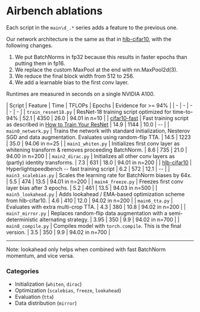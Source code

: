 # Airbench ablations

Each script in the `main\d_.*` series adds a feature to the previous one.

Our network architecture is the same as that in [hlb-cifar10](https://github.com/tysam-code/hlb-CIFAR10), with the following changes.
1. We put BatchNorms in fp32 because this results in faster epochs than putting them in fp16.
2. We replace the custom MaxPool at the end with nn.MaxPool2d(3).
3. We reduce the final block width from 512 to 256.
4. We add a learnable bias to the first conv layer.

Runtimes are measured in seconds on a single NVIDIA A100.

| Script | Feature | Time | TFLOPs | Epochs | Evidence for >= 94% |
| - | - | - | - | - |
| `train_resnet18.py` | ResNet-18 training script optimized for time-to-94% | 52.1  | 4350 | 26.0 | 94.01 in n=10 |
| [cifar10-fast](https://github.com/davidcpage/cifar10-fast) | Fast training script as described in [How to Train Your ResNet](https://myrtle.ai/learn/how-to-train-your-resnet/) | 14.9 | 1144 | 10.0 | -- |
| `main0_network.py` | Trains the network with standard initialization, Nesterov SGD and data augmentation. Evaluates using random-flip TTA. | 14.5 | 1223 | 35.0 | 94.06 in n=25 |
| `main1_whiten.py` | Initializes first conv layer as whitening transform & removes proceeding BatchNorm. | 8.6 | 735 | 21.0 | 94.00 in n=200 |
| `main2_dirac.py` | Initializes all other conv layers as (partly) identity transforms. | 7.3 | 631 | 18.0 | 94.01 in n=200 |
| [hlb-cifar10](https://github.com/tysam-code/hlb-CIFAR10) | Hyperlightspeedbench -- fast training script | 6.2 | 572 | 12.1 | -- |
| `main3_scalebias.py` | Scales the learning rate for BatchNorm biases by 64x. | 5.5 | 474 | 13.5 | 94.01 in n=200 |
| `main4_freeze.py` | Freezes first conv layer bias after 3 epochs. | 5.2 | 461 | 13.5 | 94.03 in n=500 |
| `main5_lookahead.py` | Adds lookahead / EMA-based optimization scheme from hlb-cifar10. | 4.6 | 410 | 12.0 | 94.02 in n=200 |
| `main6_tta.py` | Evaluates with extra multi-crop TTA. | 4.3 | 380 | 10.8 | 94.02 in n=200 |
| `main7_mirror.py` | Replaces random-flip data augmentation with a semi-deterministic alternating strategy. | 3.95 | 350 | 9.9 | 94.02 in n=700 |
| `main8_compile.py` | Compiles model with `torch.compile`. This is the final version. | 3.5 | 350 | 9.9 | 94.02 in n=700 |

---
Note: lookahead only helps when combined with fast BatchNorm momentum, and vice versa.

### Categories
* Initialization (`whiten`, `dirac`)
* Optimization (`scalebias`, `freeze`, `lookahead`)
* Evaluation (`tta`)
* Data distribution (`mirror`)

